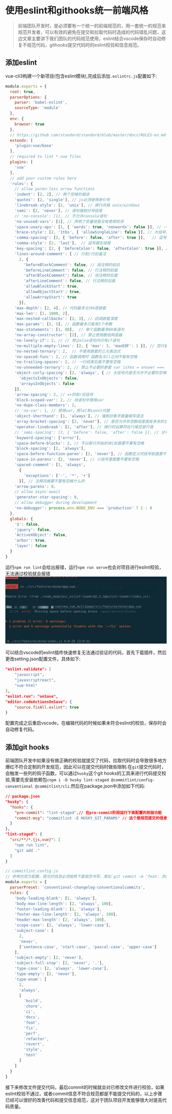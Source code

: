 # 使用eslint和githooks统一前端风格

> 前端团队开发时，是必须要有一个统一的前端规范的，用一套统一的规范来规范开发者，可以有效的避免在提交和拉取代码时造成的代码错乱问题，这边文章主要讲下我们团队的代码规范使用，eslint结合vscode保存时自动修复不规范代码，githooks提交代码时的eslint校验和信息规范。

## 添加eslint

vue-cli3构建一个新项目(包含eslint模块),完成后添加`.eslintrc.js`配置如下:

```js
module.exports = {
  root: true,
  parserOptions: {
    parser: 'babel-eslint',
    sourceType: 'module'
  },
  env: {
    browser: true
  },
  // https://github.com/standard/standard/blob/master/docs/RULES-en.md
  extends: [
    'plugin:vue/base'
  ],
  // required to lint *.vue files
  plugins: [
    'vue'
  ],
  // add your custom rules here
  'rules': {
    // allow paren-less arrow functions
    'indent': [2, 2], // 两个空格的缩进
    'quotes': [2, 'single'], // js必须使用单引号
    'linebreak-style': [2, 'unix'], // 换行风格 unix/windows
    'semi': [2, 'never'], // 语句强制分号结尾
    // 'no-console': [1], // 不允许console语句
    'no-unused-vars': [1], // 声明了变量但是没有使用检测
    'space-unary-ops': [1, { 'words': true, 'nonwords': false }], // 一元运算符的前/后要不要加空格
    'brace-style': [2, '1tbs', { 'allowSingleLine': false }], // 大括号风格
    'comma-spacing': [2, { 'before': false, 'after': true }],   // 逗号后有空格，前没有空格
    'comma-style': [2, 'last'],  // 逗号跟在结尾
    'key-spacing': [2, { 'beforeColon': false, 'afterColon': true }], // 对象字面量中冒号的前后空格
    'lines-around-comment': [ // 行前/行后备注
      2, {
        'beforeBlockComment': false, // 段注释的前后
        'beforeLineComment': false, // 行注释的前面
        'afterBlockComment': false, // 块注释的后面
        'afterLineComment': false, // 行注释的后面
        'allowBlockStart': true,
        'allowObjectStart': true,
        'allowArrayStart': true
      }],
    'max-depth': [2, 4], // 代码最多允许4层嵌套
    'max-len': [1, 1000, 2],
    'max-nested-callbacks': [2, 3], // 回调嵌套深度
    'max-params': [2, 5], // 函数最多只能有5个参数
    'max-statements': [1, 80],  // 单个函数最多80条语句
    'no-array-constructor': [2], // 禁止使用数组构造器
    'no-lonely-if': 2, // // 禁止else语句内只有if语句
    'no-multiple-empty-lines': [2, { 'max': 3, 'maxEOF': 1 }], // 空行最多不能超过2行
    'no-nested-ternary': 2,  // 不使用嵌套的三元表达式
    'no-spaced-func': 2, // 函数调用时 函数名与()之间不能有空格
    'no-trailing-spaces': 2, // 一行结束后面不要有空格
    'no-unneeded-ternary': 2, // 禁止不必要的嵌套 var isYes = answer === 1 ? true : false;简单的判断用三元表达式代替
    'object-curly-spacing': [2, 'always', { // 大括号内是否允许不必要的空格 always始终允许；never始终不允许
      'objectsInObjects': false,
      'arraysInObjects': false
    }],
    'arrow-spacing': 2, // =>的前/后括号
    'block-scoped-var': 2, // 块语句中使用var
    'no-dupe-class-members': 2,
    // 'no-var': 1, // 禁用var，用let和const代替
    'object-shorthand': [1, 'always'], // 强制对象字面量缩写语法
    'array-bracket-spacing': [2, 'never'], // 是否允许非空数组里面有多余的空格
    'operator-linebreak': [2, 'after'], // 换行时运算符在行尾还是行首
    // 'semi-spacing': [2, { 'before': false, 'after': false }], // 分号前后空格
    'keyword-spacing': ['error'],
    'space-before-blocks': 2, // 不以新行开始的块{前面要不要有空格
    'block-spacing': [2, 'always'],
    'space-before-function-paren': [2, 'never'], // 函数定义时括号前面要不要有空格
    'space-in-parens': [2, 'never'], // 小括号里面要不要有空格
    'spaced-comment': [1, 'always',
      {
        'exceptions': ['-', '*', '+']
      }], // 注释风格要不要有空格什么的
    'arrow-parens': 0,
    // allow async-await
    'generator-star-spacing': 0,
    // allow debugger during development
    'no-debugger': process.env.NODE_ENV === 'production' ? 2 : 0
  },
  globals: {
    '$': false,
    'jquery': false,
    'ActiveXObject': false,
    'arbor': true,
    'layer': false
  }
}


```

运行`npm run lint`会给出报错，运行`npm run serve`也会对项目进行eslint校验，无法通过校验就会报错
![节点](./error.jpg)

可以结合vscode的eslint插件快速修复无法通过验证的代码，首先下载插件，然后更改setting.json配置文件，具体如下:

```json
"eslint.validate": [
    "javascript",
    "javascriptreact",
    "vue-html"
],
"eslint.run": "onSave",
"editor.codeActionsOnSave": {
    "source.fixAll.eslint": true
}

```

配置完成之后重启vscode，在编辑代码的时候如果未符合eslint的校验，保存时会自动修复代码。

## 添加git hooks

前端团队开发中如果没有做正确的校验就提交了代码，拉取代码时会导致很多地方爆红不符合定制的开发规范，因此可以在提交代码时做些限制.在`git`提交代码时，会触发一些列的钩子函数，可以通过`husky`这个git hooks的工具来进行代码提交校验,需要先安装依赖包`cnpm i -D husky lint-staged @commitlint/config-conventional @commitlint/cli`.然后在package.json中添加如下代码:

```json
// package.json
"husky": {
  "hooks": {
    "pre-commit": "lint-staged",// 在pre-commit阶段运行下面配置的校验功能
    "commit-msg": "commitlint -E HUSKY_GIT_PARAMS" // 这个是规范提交的信息的，结合commitlint.config.js使用
  }
},
"lint-staged": {
  "src/**/*.{js,vue}": [
    "npm run lint",
    "git add ."
  ]
}

```

```js
// commitlint.config.js
// 参考的官方配置，提交的信息必须按照下面规范书写，类似`git commit -m 'feat: 添加eslint'`
module.exports = {
  parserPreset: 'conventional-changelog-conventionalcommits',
  rules: {
    'body-leading-blank': [1, 'always'],
    'body-max-line-length': [2, 'always', 100],
    'footer-leading-blank': [1, 'always'],
    'footer-max-line-length': [2, 'always', 100],
    'header-max-length': [2, 'always', 100],
    'scope-case': [2, 'always', 'lower-case'],
    'subject-case': [
      2,
      'never',
      ['sentence-case', 'start-case', 'pascal-case', 'upper-case']
    ],
    'subject-empty': [2, 'never'],
    'subject-full-stop': [2, 'never', '.'],
    'type-case': [2, 'always', 'lower-case'],
    'type-empty': [2, 'never'],
    'type-enum': [
      2,
      'always',
      [
        'build',
        'chore',
        'ci',
        'docs',
        'feat',
        'fix',
        'perf',
        'refactor',
        'revert',
        'style',
        'test'
      ]
    ]
  }
}
```

接下来修改文件提交代码，最后commit的时候就会对已修改文件进行校验，如果eslint校验不通过，或者commit信息不符合规范都是不能提交代码的，以上步骤已经可以很好的改善代码和提交信息规范，这对于团队项目开发能够很大对提高代码质量。
